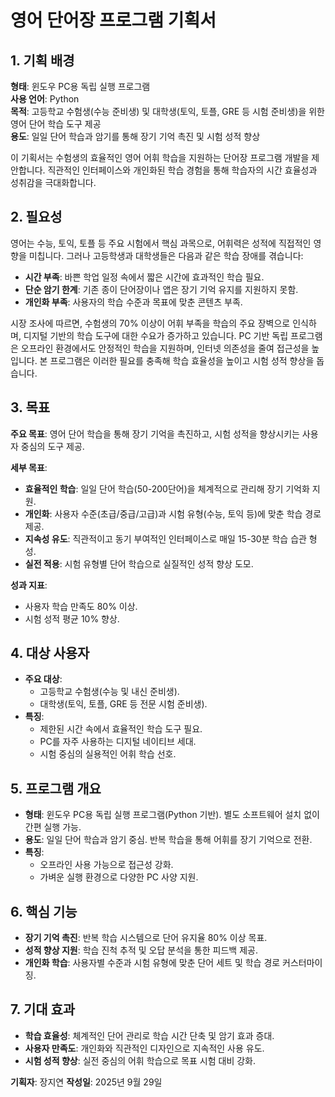 # 영어 단어장 프로그램 기획서

## 1. 기획 배경

**형태**: 윈도우 PC용 독립 실행 프로그램  
**사용 언어**: Python  
**목적**: 고등학교 수험생(수능 준비생) 및 대학생(토익, 토플, GRE 등 시험 준비생)을 위한 영어 단어 학습 도구 제공  
**용도**: 일일 단어 학습과 암기를 통해 장기 기억 촉진 및 시험 성적 향상  

이 기획서는 수험생의 효율적인 영어 어휘 학습을 지원하는 단어장 프로그램 개발을 제안합니다. 직관적인 인터페이스와 개인화된 학습 경험을 통해 학습자의 시간 효율성과 성취감을 극대화합니다.

## 2. 필요성

영어는 수능, 토익, 토플 등 주요 시험에서 핵심 과목으로, 어휘력은 성적에 직접적인 영향을 미칩니다. 그러나 고등학생과 대학생들은 다음과 같은 학습 장애를 겪습니다:  
- **시간 부족**: 바쁜 학업 일정 속에서 짧은 시간에 효과적인 학습 필요.  
- **단순 암기 한계**: 기존 종이 단어장이나 앱은 장기 기억 유지를 지원하지 못함.  
- **개인화 부족**: 사용자의 학습 수준과 목표에 맞춘 콘텐츠 부족.  

시장 조사에 따르면, 수험생의 70% 이상이 어휘 부족을 학습의 주요 장벽으로 인식하며, 디지털 기반의 학습 도구에 대한 수요가 증가하고 있습니다. PC 기반 독립 프로그램은 오프라인 환경에서도 안정적인 학습을 지원하며, 인터넷 의존성을 줄여 접근성을 높입니다. 본 프로그램은 이러한 필요를 충족해 학습 효율성을 높이고 시험 성적 향상을 돕습니다.

## 3. 목표

**주요 목표**: 영어 단어 학습을 통해 장기 기억을 촉진하고, 시험 성적을 향상시키는 사용자 중심의 도구 제공.  

**세부 목표**:  
- **효율적인 학습**: 일일 단어 학습(50-200단어)을 체계적으로 관리해 장기 기억화 지원.  
- **개인화**: 사용자 수준(초급/중급/고급)과 시험 유형(수능, 토익 등)에 맞춘 학습 경로 제공.  
- **지속성 유도**: 직관적이고 동기 부여적인 인터페이스로 매일 15-30분 학습 습관 형성.  
- **실전 적용**: 시험 유형별 단어 학습으로 실질적인 성적 향상 도모.  

**성과 지표**:  
- 사용자 학습 만족도 80% 이상.  
- 시험 성적 평균 10% 향상.  

## 4. 대상 사용자

- **주요 대상**:  
  - 고등학교 수험생(수능 및 내신 준비생).  
  - 대학생(토익, 토플, GRE 등 전문 시험 준비생).  
- **특징**:  
  - 제한된 시간 속에서 효율적인 학습 도구 필요.  
  - PC를 자주 사용하는 디지털 네이티브 세대.  
  - 시험 중심의 실용적인 어휘 학습 선호.  

## 5. 프로그램 개요

- **형태**: 윈도우 PC용 독립 실행 프로그램(Python 기반). 별도 소프트웨어 설치 없이 간편 실행 가능.  
- **용도**: 일일 단어 학습과 암기 중심. 반복 학습을 통해 어휘를 장기 기억으로 전환.  
- **특징**:  
  - 오프라인 사용 가능으로 접근성 강화.  
  - 가벼운 실행 환경으로 다양한 PC 사양 지원.  

## 6. 핵심 기능

- **장기 기억 촉진**: 반복 학습 시스템으로 단어 유지율 80% 이상 목표.  
- **성적 향상 지원**: 학습 진척 추적 및 오답 분석을 통한 피드백 제공.  
- **개인화 학습**: 사용자별 수준과 시험 유형에 맞춘 단어 세트 및 학습 경로 커스터마이징.  

## 7. 기대 효과

- **학습 효율성**: 체계적인 단어 관리로 학습 시간 단축 및 암기 효과 증대.  
- **사용자 만족도**: 개인화와 직관적인 디자인으로 지속적인 사용 유도.  
- **시험 성적 향상**: 실전 중심의 어휘 학습으로 목표 시험 대비 강화.  

**기획자**: 장지연
**작성일**: 2025년 9월 29일